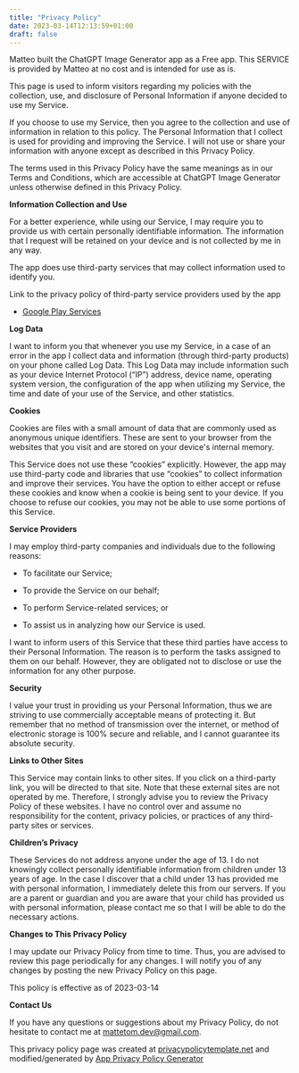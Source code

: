 ```yaml
---
title: "Privacy Policy"
date: 2023-03-14T12:13:59+01:00
draft: false
---
```



Matteo built the ChatGPT Image Generator app as a Free app. This SERVICE is provided by Matteo at no cost and is intended for use as is.

 

This page is used to inform visitors regarding my policies with the collection, use, and disclosure of Personal Information if anyone decided to use my Service.

 

If you choose to use my Service, then you agree to the collection and use of information in relation to this policy. The Personal Information that I collect is used for providing and improving the Service. I will not use or share your information with anyone except as described in this Privacy Policy.

 

The terms used in this Privacy Policy have the same meanings as in our Terms and Conditions, which are accessible at ChatGPT Image Generator unless otherwise defined in this Privacy Policy.

 

**Information Collection and Use**

 

For a better experience, while using our Service, I may require you to provide us with certain personally identifiable information. The information that I request will be retained on your device and is not collected by me in any way.

 

The app does use third-party services that may collect information used to identify you.

 

Link to the privacy policy of third-party service providers used by the app

 

*   [Google Play Services](https://www.google.com/policies/privacy/)

 

**Log Data**

 

I want to inform you that whenever you use my Service, in a case of an error in the app I collect data and information (through third-party products) on your phone called Log Data. This Log Data may include information such as your device Internet Protocol (“IP”) address, device name, operating system version, the configuration of the app when utilizing my Service, the time and date of your use of the Service, and other statistics.

 

**Cookies**

 

Cookies are files with a small amount of data that are commonly used as anonymous unique identifiers. These are sent to your browser from the websites that you visit and are stored on your device's internal memory.

 

This Service does not use these “cookies” explicitly. However, the app may use third-party code and libraries that use “cookies” to collect information and improve their services. You have the option to either accept or refuse these cookies and know when a cookie is being sent to your device. If you choose to refuse our cookies, you may not be able to use some portions of this Service.

 

**Service Providers**

 

I may employ third-party companies and individuals due to the following reasons:

 

*   To facilitate our Service;

*   To provide the Service on our behalf;

*   To perform Service-related services; or

*   To assist us in analyzing how our Service is used.

 

I want to inform users of this Service that these third parties have access to their Personal Information. The reason is to perform the tasks assigned to them on our behalf. However, they are obligated not to disclose or use the information for any other purpose.

 

**Security**

 

I value your trust in providing us your Personal Information, thus we are striving to use commercially acceptable means of protecting it. But remember that no method of transmission over the internet, or method of electronic storage is 100% secure and reliable, and I cannot guarantee its absolute security.

 

**Links to Other Sites**

 

This Service may contain links to other sites. If you click on a third-party link, you will be directed to that site. Note that these external sites are not operated by me. Therefore, I strongly advise you to review the Privacy Policy of these websites. I have no control over and assume no responsibility for the content, privacy policies, or practices of any third-party sites or services.

 

**Children’s Privacy**

 

These Services do not address anyone under the age of 13. I do not knowingly collect personally identifiable information from children under 13 years of age. In the case I discover that a child under 13 has provided me with personal information, I immediately delete this from our servers. If you are a parent or guardian and you are aware that your child has provided us with personal information, please contact me so that I will be able to do the necessary actions.

 

**Changes to This Privacy Policy**

 

I may update our Privacy Policy from time to time. Thus, you are advised to review this page periodically for any changes. I will notify you of any changes by posting the new Privacy Policy on this page.

 

This policy is effective as of 2023-03-14

 

**Contact Us**

 

If you have any questions or suggestions about my Privacy Policy, do not hesitate to contact me at mattetom.dev@gmail.com.

 

This privacy policy page was created at [privacypolicytemplate.net](https://privacypolicytemplate.net) and modified/generated by [App Privacy Policy Generator](https://app-privacy-policy-generator.nisrulz.com/)